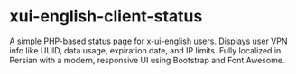 # xui-english-client-status
A simple PHP-based status page for x-ui-english users. Displays user VPN info like UUID, data usage, expiration date, and IP limits. Fully localized in Persian with a modern, responsive UI using Bootstrap and Font Awesome.
